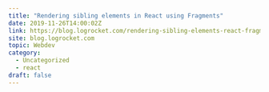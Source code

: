 ```yaml
---
title: "Rendering sibling elements in React using Fragments"
date: 2019-11-26T14:00:02Z
link: https://blog.logrocket.com/rendering-sibling-elements-react-fragments/?utm_medium=RSS&utm_source=hune
site: blog.logrocket.com
topic: Webdev
category:
  - Uncategorized
  - react
draft: false
---
```

